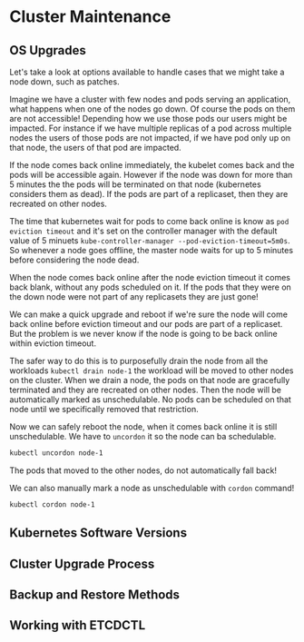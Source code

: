 # Cluster Maintenance


## OS Upgrades
Let's take a look at options available to handle cases that we might take a node down, such as patches. 

Imagine we have a cluster with few nodes and pods serving an application, what happens when one of the nodes go down. Of course the pods on them are not accessible! Depending how we use those pods our users might be impacted. For instance if we have multiple replicas of a pod across multiple nodes the users of those pods are not impacted, if we have pod only up on that node, the users of that pod are impacted. 

If the node comes back online immediately, the kubelet comes back and the pods will be accessible again. However if the node was down for more than 5 minutes the the pods will be terminated on that node (kubernetes considers them as dead). If the pods are part of a replicaset, then they are recreated on other nodes. 

The time that kubernetes wait for pods to come back online is know as `pod eviction timeout` and it's set on the controller manager with the default value of 5 minuets `kube-controller-manager --pod-eviction-timeout=5m0s`. So whenever a node goes offline, the master node waits for up to 5 minutes before considering the node dead. 

When the node comes back online after the node eviction timeout it comes back blank, without any pods scheduled on it. If the pods that they were on the down node were not part of any replicasets they are just gone! 

We can make a quick upgrade and reboot if we're sure the node will come back online before eviction timeout and our pods are part of a replicaset. But the problem is we never know if the node is going to be back online within eviction timeout. 

The safer way to do this is to purposefully drain the node from all the workloads `kubectl drain node-1` the workload will be moved to other nodes on the cluster. When we drain a node, the pods on that node are gracefully terminated and they are recreated on other nodes. Then the node will be automatically marked as unschedulable. No pods can be scheduled on that node until we specifically removed that restriction. 

Now we can safely reboot the node, when it comes back online it is still unschedulable. We have to `uncordon` it so the node can ba schedulable. 

```bash
kubectl uncordon node-1
```
The pods that moved to the other nodes, do not automatically fall back!

We can also manually mark a node as unschedulable with `cordon` command!
```bash
kubectl cordon node-1
```



## Kubernetes Software Versions



## Cluster Upgrade Process



## Backup and Restore Methods

## Working with ETCDCTL
